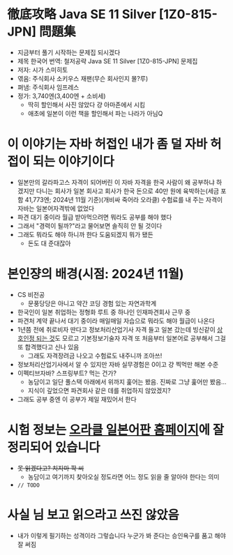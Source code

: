 # 徹底攻略 Java SE 11 Silver [1Z0-815-JPN] 問題集

- 지금부터 풀기 시작하는 문제집 되시겠다
- 제목 한국어 번역: 철저공략 Java SE 11 Silver [1Z0-815-JPN] 문제집
- 저자: 시가 스미히토
- 엮음: 주식회사 소키우스 재팬(무슨 회사인지 몰?루)
- 펴냄: 주식회사 임프레스
- 정가: 3,740엔(3,400엔 + 소비세)
	- 딱히 할인해서 사진 않았다 걍 아마존에서 시킴
	- 애초에 일본이 이런 책을 할인해서 파는 나라가 아님Q

# 이 이야기는 자바 허접인 내가 좀 덜 자바 허접이 되는 이야기이다

- 일본만의 갈라파고스 자격이 되어버린 이 자바 자격을 한국 사람이 왜 공부하냐 하겠지만 다니는 회사가 일본 회사고 회사가 한국 돈으로 40만 원에 육박하는(세금 포함 41,773엔; 2024년 11월 기준)(개비싸 죽어라 오라클) 수험료를 내 주는 자격이 자바는 일본어자격밖에 없었다
- 파견 대기 중이라 월급 받아먹으려면 뭐라도 공부를 해야 했다
- 그래서 "경력이 될까?"라고 물어보면 솔직히 안 될 것이다
- 그래도 뭐라도 해야 하니까 한다 도움되겠지 뭐가 됐든
	- 돈도 대 준대잖아
 
# 본인쟝의 배경(시점: 2024년 11월)

- CS 비전공
	- 문풍당당은 아니고 약간 코딩 경험 있는 자연과학계
- 한국인이 일본 취업하는 정형화 루트 중 하나인 인재파견회사 근무 중
- 파견처 계약 끝나서 대기 중이라 매일매일 자습으로 뭐라도 해야 월급이 나온다
- 1년쯤 전에 취로비자 딴다고 정보처리산업기사 자격 들고 일본 갔는데 빙신같이 [상호인정 되는 것](https://www.ipa.go.jp/shiken/asia/mutual-recognition/korea.html)도 모르고 기본정보기술자 자격 또 처음부터 일본어로 공부해서 그걸 또 합격했다고 신나 있음
	- 그래도 자격장려금 나오고 수험료도 내주니까 조아쓰!
- 정보처리산업기사에서 알 수 있지만 자바 실무경험은 0이고 걍 찍먹만 해본 수준
- 이펙티브자바? 스프링부트? 먹는 건가?
	- 농담이고 일단 풀스택 아래에서 위까지 훑어는 봤음. 진짜로 그냥 훑어만 봤음...
	- 지식이 깊었으면 파견회사 같은 데를 취업하지 않았겠지?
- 그래도 공부 중엔 이 공부가 제일 재밌어서 한다

# 시험 정보는 [오라클 일본어판 홈페이지](https://www.oracle.com/jp/education/certification/javase-11-programmer-1/)에 잘 정리되어 있습니다

- ~~못 읽겠다고? 치지마 팍 씨~~
	- 농담이고 여기까지 찾아오실 정도라면 어느 정도 읽을 줄 알아야 한다는 의미
- `// TODO`

# 사실 님 보고 읽으라고 쓰진 않았음

- 내가 이렇게 필기하는 성격이라 그렇습니다 누군가 봐 준다는 승인욕구를 품고 해야 잘 써짐
